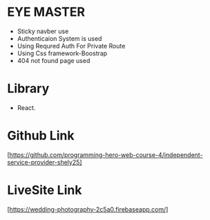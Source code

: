 # EYE MASTER
* Sticky navber use
* Authenticaion System is used
* Using Requred Auth For Private Route
* Using Css framework-Boostrap
* 404 not found page used

# Library
* React.

# Github Link
[https://github.com/programming-hero-web-course-4/independent-service-provider-shely25] 

# LiveSite Link 
[https://wedding-photography-2c5a0.firebaseapp.com/]